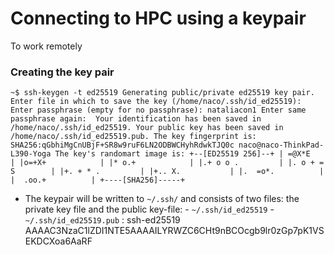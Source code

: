# Connecting to HPC using a keypair
To work remotely

### Creating the key pair

`~$ ssh-keygen -t ed25519
Generating public/private ed25519 key pair.
Enter file in which to save the key (/home/naco/.ssh/id_ed25519): 
Enter passphrase (empty for no passphrase): nataliacon1
Enter same passphrase again: 
Your identification has been saved in /home/naco/.ssh/id_ed25519.
Your public key has been saved in /home/naco/.ssh/id_ed25519.pub.
The key fingerprint is:
SHA256:qGbhiMgCnUBjF+SR8w9ruF6LN2ODBWCHyhRdwkTJQ0c naco@naco-ThinkPad-L390-Yoga
The key's randomart image is:
+--[ED25519 256]--+
| =@X*E           |
|o=+X+            |
|* o.+            |
|.+ o o .         |
|. o + = S        |
|+. + * .         |
|+.. X.           |
|.  =o*.          |
|  .oo.+          |
+----[SHA256]-----+
`

- The keypair will be written to `~/.ssh/` and consists of two files: the private key file and the public key-file:
		- `~/.ssh/id_ed25519`
		- `~/.ssh/id_ed25519.pub` : ssh-ed25519 AAAAC3NzaC1lZDI1NTE5AAAAILYRWZC6CHt9nBCOcgb9lr0zGp7pK1VSEKDCXoa6AaRF 